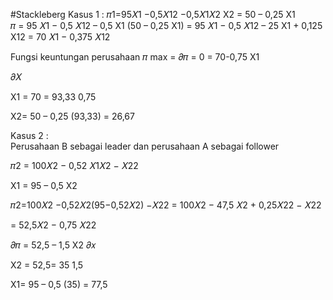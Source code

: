 #Stackleberg
Kasus 1 :
𝜋1=95𝑋1 −0,5𝑋12 −0,5𝑋1𝑋2
X2 = 50 – 0,25 X1  
𝜋 = 95 𝑋1 − 0,5 𝑋12 – 0,5 X1 (50 – 0,25 X1)
= 95 𝑋1 − 0,5 𝑋12 – 25 X1 + 0,125 X12 = 70 𝑋1 − 0,375 𝑋12

Fungsi keuntungan perusahaan 𝜋 max = 𝜕𝜋 = 0 = 70-0,75 X1

𝜕𝑋

X1 = 70 = 93,33 0,75

X2= 50 – 0,25 (93,33) = 26,67



Kasus 2 :  
Perusahaan B sebagai leader dan perusahaan A sebagai follower

𝜋2 = 100𝑋2 − 0,52 𝑋1𝑋2 − 𝑋22

X1 = 95 – 0,5 X2

𝜋2=100𝑋2 −0,52𝑋2(95−0,52𝑋2) −𝑋22 = 100𝑋2 − 47,5 𝑋2 + 0,25𝑋22 − 𝑋22

= 52,5𝑋2 − 0,75 𝑋22

𝜕𝜋 = 52,5 – 1,5 X2 𝜕𝑥

X2 = 52,5= 35 1,5

X1= 95 – 0,5 (35) = 77,5



